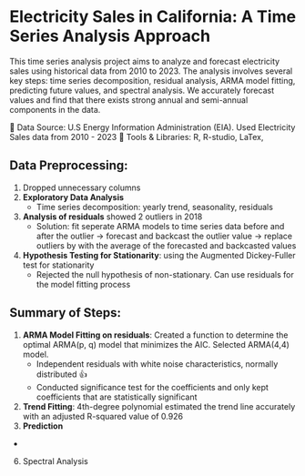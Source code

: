 # Electricity Sales in California: A Time Series Analysis Approach

This time series analysis project aims to analyze and forecast electricity sales using historical data from 2010 to 2023. The analysis involves several key steps: time series decomposition, residual analysis, ARMA model fitting, predicting future values, and spectral analysis. We accurately forecast values and find that there exists strong annual and semi-annual components in the data.

 :robot: Data Source: U.S Energy Information Administration (EIA). Used Electricity Sales data from 2010 - 2023
 :robot: Tools & Libraries: R, R-studio, LaTex, 
 
 ## Data Preprocessing:
1. Dropped unnecessary columns
2. **Exploratory Data Analysis** 
    * Time series decomposition: yearly trend, seasonality, residuals  
3. **Analysis of residuals** showed 2 outliers in 2018
    * Solution: fit seperate ARMA models to time series data before and after the outlier -> forecast and backcast the outlier value -> replace outliers by with the average of the forecasted and backcasted values
5. **Hypothesis Testing for Stationarity**: using the Augmented Dickey-Fuller test for stationarity
    * Rejected the null hypothesis of non-stationary. Can use residuals for the model fitting process

 ## Summary of Steps:
 1. **ARMA Model Fitting on residuals**: Created a function to determine the optimal ARMA(p, q) model that minimizes the AIC. Selected ARMA(4,4) model.
    * Independent residuals with white noise characteristics, normally distributed 👍
    * Conducted significance test for the coefficients and only kept coefficients that are statistically significant
2. **Trend Fitting**: 4th-degree polynomial estimated the trend line accurately with an adjusted R-squared value of 0.926
3. **Prediction**
  * 
 6. Spectral Analysis
